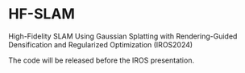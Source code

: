 # HF-SLAM
High-Fidelity SLAM Using Gaussian Splatting with Rendering-Guided Densification and Regularized Optimization (IROS2024)

The code will be released before the IROS presentation.
